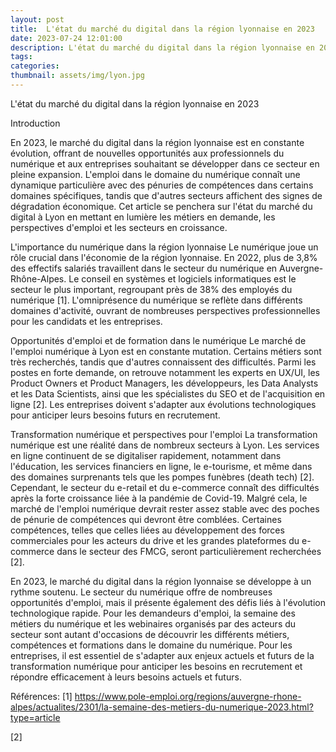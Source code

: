 ```yaml
---
layout: post
title:  L'état du marché du digital dans la région lyonnaise en 2023
date: 2023-07-24 12:01:00
description: L'état du marché du digital dans la région lyonnaise en 2023
tags: 
categories:
thumbnail: assets/img/lyon.jpg
---
```

L'état du marché du digital dans la région lyonnaise en 2023

Introduction

En 2023, le marché du digital dans la région lyonnaise est en constante évolution, offrant de nouvelles opportunités aux professionnels du numérique et aux entreprises souhaitant se développer dans ce secteur en pleine expansion. L'emploi dans le domaine du numérique connaît une dynamique particulière avec des pénuries de compétences dans certains domaines spécifiques, tandis que d'autres secteurs affichent des signes de dégradation économique. Cet article se penchera sur l'état du marché du digital à Lyon en mettant en lumière les métiers en demande, les perspectives d'emploi et les secteurs en croissance.

L'importance du numérique dans la région lyonnaise
Le numérique joue un rôle crucial dans l'économie de la région lyonnaise. En 2022, plus de 3,8% des effectifs salariés travaillent dans le secteur du numérique en Auvergne-Rhône-Alpes. Le conseil en systèmes et logiciels informatiques est le secteur le plus important, regroupant près de 38% des employés du numérique [1]. L'omniprésence du numérique se reflète dans différents domaines d'activité, ouvrant de nombreuses perspectives professionnelles pour les candidats et les entreprises.

Opportunités d'emploi et de formation dans le numérique
Le marché de l'emploi numérique à Lyon est en constante mutation. Certains métiers sont très recherchés, tandis que d'autres connaissent des difficultés. Parmi les postes en forte demande, on retrouve notamment les experts en UX/UI, les Product Owners et Product Managers, les développeurs, les Data Analysts et les Data Scientists, ainsi que les spécialistes du SEO et de l'acquisition en ligne [2]. Les entreprises doivent s'adapter aux évolutions technologiques pour anticiper leurs besoins futurs en recrutement.

Transformation numérique et perspectives pour l'emploi
La transformation numérique est une réalité dans de nombreux secteurs à Lyon. Les services en ligne continuent de se digitaliser rapidement, notamment dans l'éducation, les services financiers en ligne, le e-tourisme, et même dans des domaines surprenants tels que les pompes funèbres (death tech) [2]. Cependant, le secteur du e-retail et du e-commerce connaît des difficultés après la forte croissance liée à la pandémie de Covid-19. Malgré cela, le marché de l'emploi numérique devrait rester assez stable avec des poches de pénurie de compétences qui devront être comblées. Certaines compétences, telles que celles liées au développement des forces commerciales pour les acteurs du drive et les grandes plateformes du e-commerce dans le secteur des FMCG, seront particulièrement recherchées [2].


En 2023, le marché du digital dans la région lyonnaise se développe à un rythme soutenu. Le secteur du numérique offre de nombreuses opportunités d'emploi, mais il présente également des défis liés à l'évolution technologique rapide. Pour les demandeurs d'emploi, la semaine des métiers du numérique et les webinaires organisés par des acteurs du secteur sont autant d'occasions de découvrir les différents métiers, compétences et formations dans le domaine du numérique. Pour les entreprises, il est essentiel de s'adapter aux enjeux actuels et futurs de la transformation numérique pour anticiper les besoins en recrutement et répondre efficacement à leurs besoins actuels et futurs.

Références: 
[1] https://www.pole-emploi.org/regions/auvergne-rhone-alpes/actualites/2301/la-semaine-des-metiers-du-numerique-2023.html?type=article

[2]